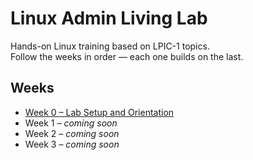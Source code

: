 # Linux Admin Living Lab

Hands-on Linux training based on LPIC-1 topics.  
Follow the weeks in order — each one builds on the last.

## Weeks
- [Week 0 – Lab Setup and Orientation](week0/README.md)
- Week 1 – *coming soon*
- Week 2 – *coming soon*
- Week 3 – *coming soon*

